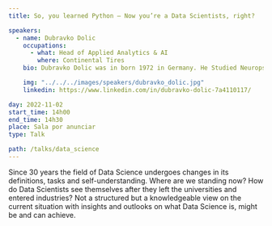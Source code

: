 ```yaml
---
title: So, you learned Python – Now you’re a Data Scientists, right?

speakers:
  - name: Dubravko Dolic
    occupations:
      - what: Head of Applied Analytics & AI
        where: Continental Tires
    bio: Dubravko Dolic was in born 1972 in Germany. He Studied Neuropsychology and Sociology with a focus on statistical methods in Oldenburg and Northern Ireland to start as employee in the role of a statistician in diverse industries. Being a self-employed consultant for the usage of analytics in enterprise applications for more than ten years he integrated his former company dsquare.de into Cognizant Germany in 2013. In 2017 he entered Continental tires to build up the topic of data science. Today he is Head of Applied Analytics and AI at Continental Tires.

    img: "../../../images/speakers/dubravko_dolic.jpg"
    linkedin: https://www.linkedin.com/in/dubravko-dolic-7a4110117/

day: 2022-11-02
start_time: 14h00
end_time: 14h30
place: Sala por anunciar
type: Talk

path: /talks/data_science
---
```


Since 30 years the field of Data Science undergoes changes in its definitions, tasks and self-understanding. Where are we standing now? How do Data Scientists see themselves after they left the universities and entered industries? Not a structured but a knowledgeable view on the current situation with insights and outlooks on what Data Science is, might be and can achieve.
